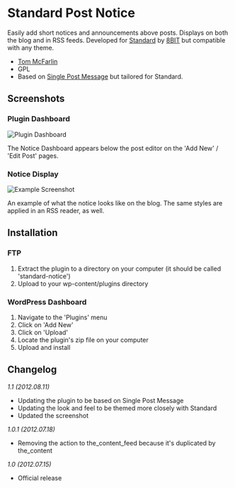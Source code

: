 # Standard Post Notice

Easily add short notices and announcements above posts. Displays on both the blog and in RSS feeds. Developed for [Standard](http://standardtheme.com) by [8BIT](http://8bit.io) but compatible with any theme.

* [Tom McFarlin](http://tommcfarlin.com)
* GPL
* Based on [Single Post Message](http://wordpress.org/extend/plugins/single-post-message/) but tailored for Standard.

## Screenshots

### Plugin Dashboard

![Plugin Dashboard](https://github.com/eightbit/plugins/blob/master/standard-notice/screenshot1.png?raw=true)

The Notice Dashboard appears below the post editor on the 'Add New' / 'Edit Post' pages.

### Notice Display

![Example Screenshot](https://github.com/eightbit/plugins/blob/master/standard-notice/screenshot2.png?raw=true)

An example of what the notice looks like on the blog. The same styles are applied in an RSS reader, as well.

## Installation

### FTP

1. Extract the plugin to a directory on your computer (it should be called 'standard-notice')
2. Upload to your wp-content/plugins directory

### WordPress Dashboard

1. Navigate to the 'Plugins' menu
2. Click on 'Add New'
3. Click on 'Upload'
4. Locate the plugin's zip file on your computer
5. Upload and install

## Changelog

_1.1 (2012.08.11)_

* Updating the plugin to be based on Single Post Message
* Updating the look and feel to be themed more closely with Standard
* Updated the screenshot

_1.0.1 (2012.07.18)_

* Removing the action to the_content_feed because it's duplicated by the_content

_1.0 (2012.07.15)_

* Official release
